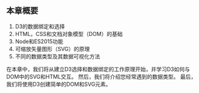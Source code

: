 ## 本章概要

1. D3的数据绑定和选择
2. HTML，CSS和文档对象模型（DOM）的基础
3. Node和ES2015功能
4. 可缩放矢量图形（SVG）的原理
5. 不同的数据类型及其数据可视化方法


在本章中，我们将从建立D3选择和数据绑定的工作原理开始，并学习D3如何与DOM中的SVG和HTML交互。 然后，我们将介绍您经常遇到的数据类型。 最后，我们将使用D3创建简单的DOM和SVG元素。
